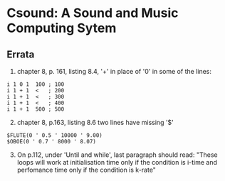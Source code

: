 Csound: A Sound and Music Computing Sytem
================================

Errata
------

1. chapter 8, p. 161, listing 8.4, '+' in place of '0' in
some of the lines:

```
i 1 0 1  100 ; 100
i 1 + 1  <   ; 200 
i 1 + 1  <   ; 300
i 1 + 1  <   ; 400
i 1 + 1  500 ; 500
```


2. chapter 8, p.163, listing 8.6 two lines
have missing '$' 

```
$FLUTE(0 ' 0.5 ' 10000 ' 9.00)
$OBOE(0 ' 0.7 ' 8000 ' 8.07)
```
3. On p.112, under 'Until and while', last paragraph should read:
"These loops will work at initialisation time only if the condition is
i-time and perfomance time only if the condition is k-rate"
